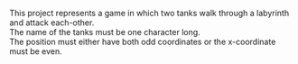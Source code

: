 This project represents a game in which two tanks walk through a labyrinth and attack each-other.\
The name of the tanks must be one character long.\
The position must either have both odd coordinates or the x-coordinate must be even.

